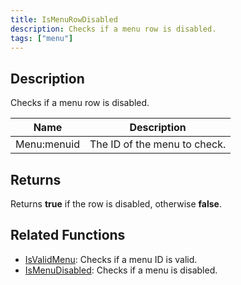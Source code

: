 ```yaml
---
title: IsMenuRowDisabled
description: Checks if a menu row is disabled.
tags: ["menu"]
---
```


<VersionWarn version='omp v1.1.0.2612' />

## Description

Checks if a menu row is disabled.

| Name        | Description                  |
| ----------- | ---------------------------- |
| Menu:menuid | The ID of the menu to check. |

## Returns

Returns **true** if the row is disabled, otherwise **false**.

## Related Functions

- [IsValidMenu](IsValidMenu): Checks if a menu ID is valid.
- [IsMenuDisabled](IsMenuDisabled): Checks if a menu is disabled.
